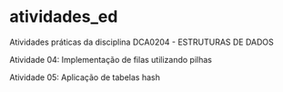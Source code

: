 # atividades_ed
Atividades práticas da disciplina DCA0204 - ESTRUTURAS DE DADOS

Atividade 04: Implementação de filas utilizando pilhas

Atividade 05: Aplicação de tabelas hash
